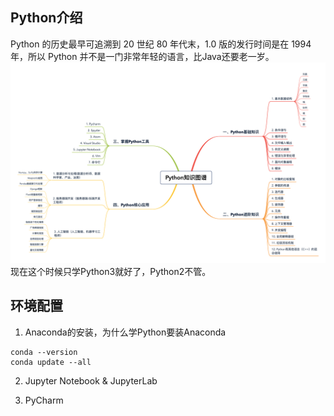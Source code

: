 ## Python介绍
Python 的历史最早可追溯到 20 世纪 80 年代末，1.0 版的发行时间是在 1994 年，所以 Python 并不是一门非常年轻的语言，比Java还要老一岁。
![](./images/Python知识图谱.png)
现在这个时候只学Python3就好了，Python2不管。
## 环境配置
1. Anaconda的安装，为什么学Python要装Anaconda
```text
conda --version
conda update --all
```
2. Jupyter Notebook & JupyterLab

3. PyCharm